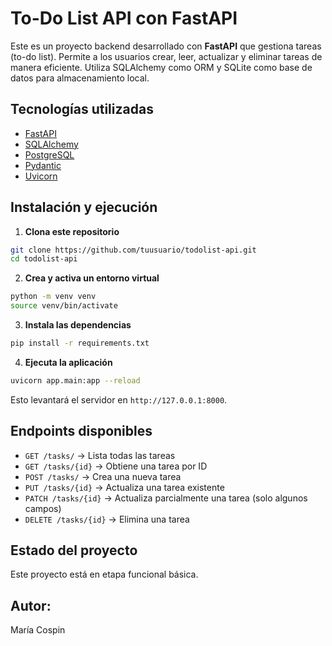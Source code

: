# To-Do List API con FastAPI

Este es un proyecto backend desarrollado con **FastAPI** que gestiona tareas (to-do list). Permite a los usuarios crear, leer, actualizar y eliminar tareas de manera eficiente. Utiliza SQLAlchemy como ORM y SQLite como base de datos para almacenamiento local.

## Tecnologías utilizadas

- [FastAPI](https://fastapi.tiangolo.com/)
- [SQLAlchemy](https://www.sqlalchemy.org/)
- [PostgreSQL](https://www.postgresql.org/)
- [Pydantic](https://docs.pydantic.dev/)
- [Uvicorn](https://www.uvicorn.org/)

## Instalación y ejecución

1. **Clona este repositorio**

```bash
git clone https://github.com/tuusuario/todolist-api.git
cd todolist-api
```

2. **Crea y activa un entorno virtual**

```bash
python -m venv venv
source venv/bin/activate
```

3. **Instala las dependencias**

```bash
pip install -r requirements.txt
```

4. **Ejecuta la aplicación**

```bash
uvicorn app.main:app --reload
```

Esto levantará el servidor en `http://127.0.0.1:8000`.

## Endpoints disponibles

- `GET /tasks/` → Lista todas las tareas
- `GET /tasks/{id}` → Obtiene una tarea por ID
- `POST /tasks/` → Crea una nueva tarea
- `PUT /tasks/{id}` → Actualiza una tarea existente
- `PATCH /tasks/{id}` → Actualiza parcialmente una tarea (solo algunos campos)
- `DELETE /tasks/{id}` → Elimina una tarea

## Estado del proyecto

Este proyecto está en etapa funcional básica.

## Autor: 
María Cospin
